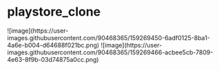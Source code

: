 # playstore_clone

<p float="left">
![image](https://user-images.githubusercontent.com/90468365/159269450-6adf0125-8ba1-4a6e-b004-d64688f021bc.png)
![image](https://user-images.githubusercontent.com/90468365/159269466-acbee5cb-7809-4e63-8f9b-03d74875a0cc.png)
</p>
